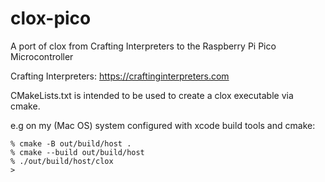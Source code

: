 # clox-pico

A port of clox from Crafting Interpreters to the Raspberry Pi Pico Microcontroller

Crafting Interpreters: https://craftinginterpreters.com

CMakeLists.txt is intended to be used to create a clox executable via cmake.

e.g on my (Mac OS) system configured with xcode build tools and cmake:

```
% cmake -B out/build/host .
% cmake --build out/build/host
% ./out/build/host/clox
>
```